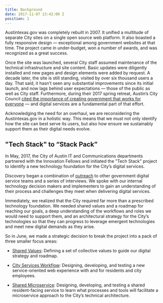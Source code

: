 ```yaml
---
title: Background
date: 2017-11-07 13:42:00 Z
position: 1
---
```


Austintexas.gov was completely rebuilt in 2007. It unified a multitude of separate City sites on a single open source web platform. It also boasted a fully responsive design —  exceptional among government websites at that time. The project came in under-budget, won a number of awards, and was recognized as a great success. 

Once the site was launched, several City staff assumed maintenance of the technical infrastructure and site content. Basic updates were diligently installed  and new pages and design elements were added by request. A decade later, the site is still standing, visited by over six thousand users a day. That said, it hasn’t seen any substantial improvements since its initial launch, and now lags behind user expectations — those of the public as well as City staff. Furthermore, during their 2017 spring retreat, Austin’s City Council [cited the importance of creating government that works for everyone](http://projects.austintexas.io/projects/smart-city/about/overview/) — and digital services are a fundamental part of that effort. 

Acknowledging the need for an overhaul, we are reconsidering the Austintexas.gov in a holistic way. This means that we must not only identify how the site can best serve its users, but also how ensure we sustainably support them as their digital needs evolve. 

## "Tech Stack" to “Stack Pack”

In May, 2017, the City of Austin IT and Communications departments partnered with the Innovation Fellows and initiated the "Tech Stack" project to identify a new technology foundation for the City’s digital services. 

Discovery began a combination of [outreach](http://projects.austintexas.io/projects/austin-digital-services-discovery/about/teams-and-partners/#partners) to other government digital service teams and a series of interviews. We spoke with our internal technology decision makers and implementers to gain an understanding of their process and challenges they meet when delivering digital services.

Immediately, we realized that the City required far more than a prescribed technology foundation. We needed shared values and a roadmap for reaching our goals, a deep understanding of the workflows and roles we would need to support them, and an architectural strategy for the City’s technologies so that they can progress to leverage emergent technologies and meet new digital demands as they arise.

So in June, we made a strategic decision to break the project into a pack of three smaller focus areas:

* [Shared Values](http://projects.austintexas.io/projects/projects/austin-digital-services-discovery/shared-values): Defining a set of collective values to guide our digital strategy and roadmap. 

* [City Services Workflow](http://projects.austintexas.io/projects/austin-digital-services-discovery/city-services-workflow/): Designing, developing, and testing a new service-oriented web experience with and for residents and city employees.

* [Shared Microservice](http://projects.austintexas.io/projects/austin-digital-services-discovery/shared-microservice/): Designing, developing, and testing a shared resident-facing service to learn what processes and tools will facilitate a microservice approach to the City’s technical architecture. 